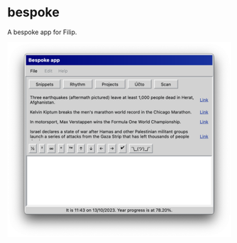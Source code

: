 # bespoke

A bespoke app for Filip.

![An early screenshot of the bespoke app](https://raw.githubusercontent.com/filiph/bespoke/main/docs/screenshot-2023-10-13.png)
